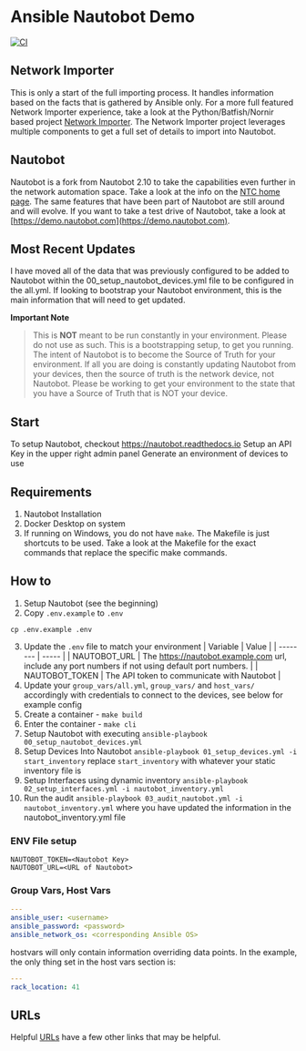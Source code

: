 # Ansible Nautobot Demo

[![CI](https://github.com/jvanderaa/nautobot_ansible_import/actions/workflows/main.yml/badge.svg)](https://github.com/jvanderaa/nautobot_ansible_import/actions/workflows/main.yml)

## Network Importer

This is only a start of the full importing process. It handles information based on the facts that is gathered by Ansible only. For a more full featured Network Importer experience, take a look at the Python/Batfish/Nornir based project [Network Importer](https://github.com/networktocode/network-importer/). The Network Importer project leverages multiple components to get a full set of details to import into Nautobot.

## Nautobot

Nautobot is a fork from Nautobot 2.10 to take the capabilities even further in the network automation space. Take a look at the info on the [NTC home page](https://www.networktocode.com/nautobot/). The same features that have been part of Nautobot are still around and will evolve. If you want to take a test drive of Nautobot, take a look at [https://demo.nautobot.com](https://demo.nautobot.com).

## Most Recent Updates

I have moved all of the data that was previously configured to be added to Nautobot within the 00_setup_nautobot_devices.yml
file to be configured in the all.yml. If looking to bootstrap your Nautobot environment, this is the
main information that will need to get updated.  

**Important Note**
> This is **NOT** meant to be run constantly in your environment. Please do not use as such. This is
> a bootstrapping setup, to get you running. The intent of Nautobot is to become the Source of Truth
> for your environment. If all you are doing is constantly updating Nautobot from your devices, then
> the source of truth is the network device, not Nautobot. Please be working to get your environment
> to the state that you have a Source of Truth that is NOT your device.

## Start

To setup Nautobot, checkout https://nautobot.readthedocs.io
Setup an API Key in the upper right admin panel
Generate an environment of devices to use

## Requirements

1. Nautobot Installation
2. Docker Desktop on system
3. If running on Windows, you do not have `make`. The Makefile is just shortcuts to be used. Take a
look at the Makefile for the exact commands that replace the specific make commands.

## How to

1. Setup Nautobot (see the beginning)
2. Copy `.env.example` to `.env`
```
cp .env.example .env
```
3. Update the `.env` file to match your environment
| Variable | Value |
| -------- | ----- |
| NAUTOBOT_URL | The https://nautobot.example.com url, include any port numbers if not using default port numbers. |
| NAUTOBOT_TOKEN | The API token to communicate with Nautobot |
4. Update your `group_vars/all.yml`,  `group_vars/` and `host_vars/` accordingly with credentials to connect to the devices, see below for example config
5. Create a container - `make build`
6. Enter the container - `make cli`
7. Setup Nautobot with executing `ansible-playbook 00_setup_nautobot_devices.yml`
8. Setup Devices Into Nautobot `ansible-playbook 01_setup_devices.yml -i start_inventory` replace `start_inventory` with whatever your static inventory file is
9. Setup Interfaces using dynamic inventory `ansible-playbook 02_setup_interfaces.yml -i nautobot_inventory.yml`
19. Run the audit `ansible-playbook 03_audit_nautobot.yml -i nautobot_inventory.yml` where you have updated the information in the nautobot_inventory.yml file


### ENV File setup

```
NAUTOBOT_TOKEN=<Nautobot Key>
NAUTOBOT_URL=<URL of Nautobot>
```

### Group Vars, Host Vars

```yaml
---
ansible_user: <username>
ansible_password: <password>
ansible_network_os: <corresponding Ansible OS>
```

hostvars will only contain information overriding data points. In the example, the only thing set in the host vars
section is:

```yaml
---
rack_location: 41
```

## URLs

Helpful [URLs](./urls.md) have a few other links that may be helpful.
